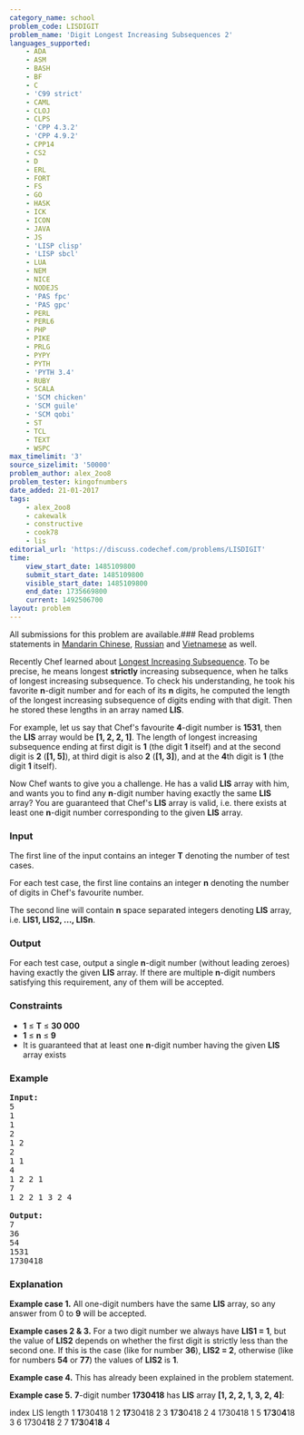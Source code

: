 ```yaml
---
category_name: school
problem_code: LISDIGIT
problem_name: 'Digit Longest Increasing Subsequences 2'
languages_supported:
    - ADA
    - ASM
    - BASH
    - BF
    - C
    - 'C99 strict'
    - CAML
    - CLOJ
    - CLPS
    - 'CPP 4.3.2'
    - 'CPP 4.9.2'
    - CPP14
    - CS2
    - D
    - ERL
    - FORT
    - FS
    - GO
    - HASK
    - ICK
    - ICON
    - JAVA
    - JS
    - 'LISP clisp'
    - 'LISP sbcl'
    - LUA
    - NEM
    - NICE
    - NODEJS
    - 'PAS fpc'
    - 'PAS gpc'
    - PERL
    - PERL6
    - PHP
    - PIKE
    - PRLG
    - PYPY
    - PYTH
    - 'PYTH 3.4'
    - RUBY
    - SCALA
    - 'SCM chicken'
    - 'SCM guile'
    - 'SCM qobi'
    - ST
    - TCL
    - TEXT
    - WSPC
max_timelimit: '3'
source_sizelimit: '50000'
problem_author: alex_2oo8
problem_tester: kingofnumbers
date_added: 21-01-2017
tags:
    - alex_2oo8
    - cakewalk
    - constructive
    - cook78
    - lis
editorial_url: 'https://discuss.codechef.com/problems/LISDIGIT'
time:
    view_start_date: 1485109800
    submit_start_date: 1485109800
    visible_start_date: 1485109800
    end_date: 1735669800
    current: 1492506700
layout: problem
---
```

All submissions for this problem are available.###  Read problems statements in [Mandarin Chinese](http://www.codechef.com/download/translated/COOK78/mandarin/LISDIGIT.pdf), [Russian](http://www.codechef.com/download/translated/COOK78/russian/LISDIGIT.pdf) and [Vietnamese](http://www.codechef.com/download/translated/COOK78/vietnamese/LISDIGIT.pdf) as well.

Recently Chef learned about [Longest Increasing Subsequence](https://en.wikipedia.org/wiki/Longest_increasing_subsequence). To be precise, he means longest **strictly** increasing subsequence, when he talks of longest increasing subsequence. To check his understanding, he took his favorite **n**-digit number and for each of its **n** digits, he computed the length of the longest increasing subsequence of digits ending with that digit. Then he stored these lengths in an array named **LIS**.

For example, let us say that Chef's favourite **4**-digit number is **1531**, then the **LIS** array would be **\[1, 2, 2, 1\]**. The length of longest increasing subsequence ending at first digit is **1** (the digit **1** itself) and at the second digit is **2** (**\[1, 5\]**), at third digit is also **2** (**\[1, 3\]**), and at the **4**th digit is **1** (the digit **1** itself).

Now Chef wants to give you a challenge. He has a valid **LIS** array with him, and wants you to find any **n**-digit number having exactly the same **LIS** array? You are guaranteed that Chef's **LIS** array is valid, i.e. there exists at least one **n**-digit number corresponding to the given **LIS** array.

### Input

The first line of the input contains an integer **T** denoting the number of test cases.

For each test case, the first line contains an integer **n** denoting the number of digits in Chef's favourite number.

The second line will contain **n** space separated integers denoting **LIS** array, i.e. **LIS1, LIS2, ..., LISn**.

### Output

For each test case, output a single **n**-digit number (without leading zeroes) having exactly the given **LIS** array. If there are multiple **n**-digit numbers satisfying this requirement, any of them will be accepted.

### Constraints

- **1** ≤ **T** ≤ **30 000**
- **1** ≤ **n** ≤ **9**
- It is guaranteed that at least one **n**-digit number having the given **LIS** array exists

### Example

<pre><b>Input:</b>
5
1 
1
2 
1 2
2 
1 1
4
1 2 2 1
7 
1 2 2 1 3 2 4

<b>Output:</b>
7
36
54
1531
1730418
</pre>
### Explanation

**Example case 1.** All one-digit numbers have the same **LIS** array, so any answer from 0 to **9** will be accepted.

**Example cases 2 &amp; 3.** For a two digit number we always have **LIS1 = 1**, but the value of **LIS2** depends on whether the first digit is strictly less than the second one. If this is the case (like for number **36**), **LIS2 = 2**, otherwise (like for numbers **54** or **77**) the values of **LIS2** is **1**.

**Example case 4.** This has already been explained in the problem statement.

**Example case 5.** **7**-digit number **1730418** has **LIS** array **\[1, 2, 2, 1, 3, 2, 4\]**:

  index LIS length   1 **1**730418 1   2 **17**30418 2   3 **1**7**3**0418 2   4 1730418 1   5 **1**7**3**0**4**18 3   6 17304**1**8 2   7 **1**7**3**0**4**1**8** 4
